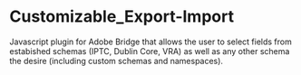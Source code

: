 # Customizable_Export-Import
Javascript plugin for Adobe Bridge that allows the user to select fields from estabished schemas (IPTC, Dublin Core, VRA) as well as any other schema the desire (including custom schemas and namespaces).
